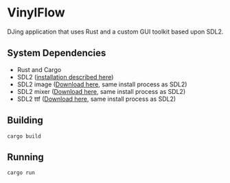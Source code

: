 # VinylFlow
DJing application that uses Rust and a custom GUI toolkit based upon SDL2.

## System Dependencies
* Rust and Cargo
* SDL2 ([installation described here](https://github.com/Rust-SDL2/rust-sdl2/blob/master/README.md#sdl20-development-libraries))
* SDL2 image ([Download here](https://www.libsdl.org/projects/SDL_image/), same install process as SDL2)
* SDL2 mixer ([Download here](https://www.libsdl.org/projects/SDL_mixer/), same install process as SDL2)
* SDL2 ttf ([Download here](https://www.libsdl.org/projects/SDL_ttf/), same install process as SDL2)

## Building
`cargo build`

## Running
`cargo run`
